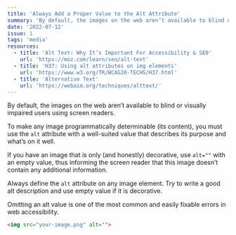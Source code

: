 ```yaml
---
title: 'Always Add a Proper Value to the Alt Attribute'
summary: 'By default, the images on the web aren’t available to blind or visually impaired users using screen readers.'
date: '2022-07-12'
issue: 1
tags: 'media'
resources:
  - title: 'Alt Text: Why It’s Important For Accessibility & SEO'
    url: 'https://moz.com/learn/seo/alt-text'
  - title: 'H37: Using alt attributes on img elements'
    url: 'https://www.w3.org/TR/WCAG20-TECHS/H37.html'
  - title: 'Alternative Text'
    url: 'https://webaim.org/techniques/alttext/'
---
```

By default, the images on the web aren’t available to blind or visually impaired users using screen readers.

To make any image programmatically determinable (its content), you must use the `alt` attribute with a well-suited value that describes its purpose and what’s on it well.

If you have an image that is only (and honestly) decorative, use `alt=""` with an empty value, thus informing the screen reader that this image doesn’t contain any additional information.

Always define the `alt` attribute on any image element. Try to write a good alt description and use empty value if it is decorative.

Omitting an alt value is one of the most common and easily fixable errors in web accessibility.

```html
<img src="your-image.png" alt="">
```
